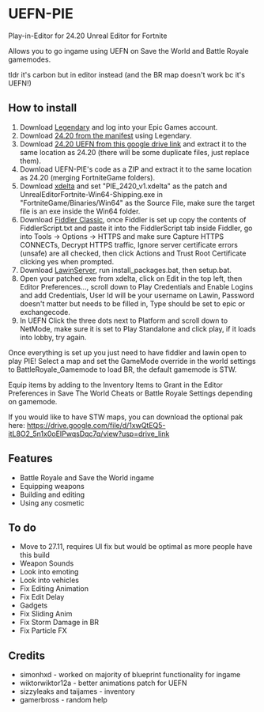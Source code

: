 # UEFN-PIE
 Play-in-Editor for 24.20 Unreal Editor for Fortnite

Allows you to go ingame using UEFN on Save the World and Battle Royale gamemodes.

tldr it's carbon but in editor instead (and the BR map doesn't work bc it's UEFN!)

## How to install

1. Download [Legendary](https://github.com/derrod/legendary) and log into your Epic Games account.
2. Download [24.20 from the manifest](https://github.com/polynite/fn-releases/blob/master/manifests/tmTvOoFm8OIjCeEGcEy5K-JduF6EvA.manifest) using Legendary.
3. Download [24.20 UEFN from this google drive link](https://drive.google.com/file/d/19Tf2c5O0ZAsjAWzwrpQBYgPszo9GQKQn/view?usp=sharing) and extract it to the same location as 24.20 (there will be some duplicate files, just replace them).
4. Download UEFN-PIE's code as a ZIP and extract it to the same location as 24.20 (merging FortniteGame folders).
5. Download [xdelta](https://www.romhacking.net/download/utilities/598/) and set "PIE_2420_v1.xdelta" as the patch and UnrealEditorFortnite-Win64-Shipping.exe in "FortniteGame/Binaries/Win64" as the Source File, make sure the target file is an exe inside the Win64 folder.
6. Download [Fiddler Classic](https://www.telerik.com/download/fiddler), once Fiddler is set up copy the contents of FiddlerScript.txt and paste it into the FiddlerScript tab inside Fiddler, go into Tools -> Options -> HTTPS and make sure Capture HTTPS CONNECTs, Decrypt HTTPS traffic, Ignore server certificate errors (unsafe) are all checked, then click Actions and Trust Root Certificate clicking yes when prompted.
7. Download [LawinServer](https://github.com/Lawin0129/LawinServer), run install_packages.bat, then setup.bat.
8. Open your patched exe from xdelta, click on Edit in the top left, then Editor Preferences..., scroll down to Play Credentials and Enable Logins and add Credentials, User Id will be your username on Lawin, Password doesn't matter but needs to be filled in, Type should be set to epic or exchangecode.
9. In UEFN Click the three dots next to Platform and scroll down to NetMode, make sure it is set to Play Standalone and click play, if it loads into lobby, try again.

Once everything is set up you just need to have fiddler and lawin open to play PIE! Select a map and set the GameMode override in the world settings to BattleRoyale_Gamemode to load BR, the default gamemode is STW.

Equip items by adding to the Inventory Items to Grant in the Editor Preferences in Save The World Cheats or Battle Royale Settings depending on gamemode.

If you would like to have STW maps, you can download the optional pak here:
https://drive.google.com/file/d/1xwQtEQ5-itL8O2_5n1x0oEIPwqsDqc7q/view?usp=drive_link

## Features
- Battle Royale and Save the World ingame
- Equipping weapons
- Building and editing
- Using any cosmetic

## To do
- Move to 27.11, requires UI fix but would be optimal as more people have this build
- Weapon Sounds
- Look into emoting
- Look into vehicles
- Fix Editing Animation
- Fix Edit Delay
- Gadgets
- Fix Sliding Anim
- Fix Storm Damage in BR
- Fix Particle FX

## Credits
- simonhxd - worked on majority of blueprint functionality for ingame
- wiktorwiktor12a - better animations patch for UEFN
- sizzyleaks and taijames - inventory
- gamerbross - random help
